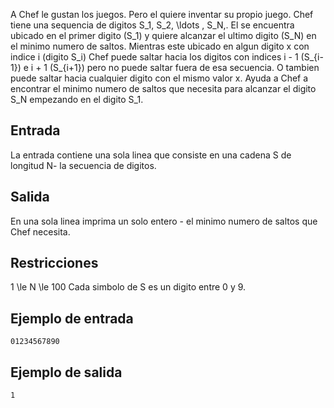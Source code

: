 A Chef le gustan los juegos. Pero el quiere inventar su propio juego. Chef tiene una sequencia de digitos S_1, S_2, \ldots , S_N,. El se encuentra ubicado en el primer digito (S_1) y quiere alcanzar el ultimo digito (S_N) en el minimo numero de saltos. Mientras este ubicado en algun digito x con indice i (digito S_i) Chef puede saltar hacia los digitos con indices i - 1 (S_{i-1}) e i + 1 (S_{i+1}) pero no puede saltar fuera de esa secuencia. O tambien puede saltar hacia cualquier digito con el mismo valor x. Ayuda a Chef a encontrar el minimo numero de saltos que necesita para alcanzar el digito S_N empezando en el digito S_1.



## Entrada



La entrada contiene una sola linea que consiste en una cadena S de longitud N- la secuencia de digitos.



## Salida



En una sola linea imprima un solo entero - el minimo numero de saltos que Chef necesita.



## Restricciones



1 \le N \le 100
Cada simbolo de S es un digito entre 0 y 9.



## Ejemplo de entrada



```
01234567890
```


## Ejemplo de salida



```
1
```


